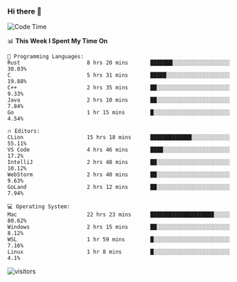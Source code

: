 ### Hi there 👋

<!--
**CrazyCollin/crazycollin** is a ✨ _special_ ✨ repository because its `README.md` (this file) appears on your GitHub profile.

Here are some ideas to get you started:

- 🔭 I’m currently working on ...
- 🌱 I’m currently learning ...
- 👯 I’m looking to collaborate on ...
- 🤔 I’m looking for help with ...
- 💬 Ask me about ...
- 📫 How to reach me: ...
- 😄 Pronouns: ...
- ⚡ Fun fact: ...
-->

<!--START_SECTION:waka-->
![Code Time](http://img.shields.io/badge/Code%20Time-176%20hrs%2018%20mins-blue)

📊 **This Week I Spent My Time On** 

```text
💬 Programming Languages: 
Rust                     8 hrs 20 mins       ███████░░░░░░░░░░░░░░░░░░   30.03% 
C                        5 hrs 31 mins       █████░░░░░░░░░░░░░░░░░░░░   19.88% 
C++                      2 hrs 35 mins       ██░░░░░░░░░░░░░░░░░░░░░░░   9.33% 
Java                     2 hrs 10 mins       ██░░░░░░░░░░░░░░░░░░░░░░░   7.84% 
Go                       1 hr 15 mins        █░░░░░░░░░░░░░░░░░░░░░░░░   4.54%

🔥 Editors: 
CLion                    15 hrs 18 mins      █████████████░░░░░░░░░░░░   55.11% 
VS Code                  4 hrs 46 mins       ████░░░░░░░░░░░░░░░░░░░░░   17.2% 
IntelliJ                 2 hrs 48 mins       ██░░░░░░░░░░░░░░░░░░░░░░░   10.12% 
WebStorm                 2 hrs 40 mins       ██░░░░░░░░░░░░░░░░░░░░░░░   9.63% 
GoLand                   2 hrs 12 mins       ██░░░░░░░░░░░░░░░░░░░░░░░   7.94%

💻 Operating System: 
Mac                      22 hrs 23 mins      ████████████████████░░░░░   80.62% 
Windows                  2 hrs 15 mins       ██░░░░░░░░░░░░░░░░░░░░░░░   8.12% 
WSL                      1 hr 59 mins        █░░░░░░░░░░░░░░░░░░░░░░░░   7.16% 
Linux                    1 hr 8 mins         █░░░░░░░░░░░░░░░░░░░░░░░░   4.1%

```


<!--END_SECTION:waka-->


![visitors](https://visitor-badge.glitch.me/badge?page_id=crazycollin.crazycollin&left_color=green&right_color=red)
